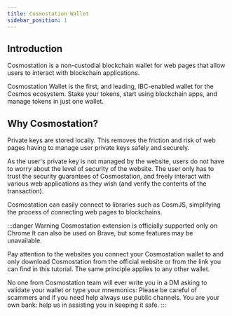 ```yaml
---
title: Cosmostation Wallet 
sidebar_position: 1
---
```


## Introduction

Cosmostation is a non-custodial blockchain wallet for web pages that allow users to interact with blockchain applications.
 
 Cosmostation Wallet is the first, and leading, IBC-enabled wallet for the Cosmos ecosystem. Stake your tokens, start using blockchain apps, and manage tokens in just one wallet.


## Why Cosmostation?

Private keys are stored locally. This removes the friction and risk of web pages having to manage user private keys safely and securely.

As the user's private key is not managed by the website, users do not have to worry about the level of security of the website. The user only has to trust the security guarantees of Cosmostation, and freely interact with various web applications as they wish (and verify the contents of the transaction).

Cosmostation can easily connect to libraries such as CosmJS, simplifying the process of connecting web pages to blockchains.



:::danger Warning
Cosmostation extension is officially supported only on Chrome
It can also be used on Brave, but some features may be unavailable.

Pay attention to the websites you connect your Cosmostation wallet to and only download Cosmostation from the official website or from the link you can find in this tutorial. The same principle applies to any other wallet.

No one from Cosmostation team will ever write you in a DM asking to validate your wallet or type your mnemonics:
Please be careful of scammers and if you need help always use public channels.
You are your own bank: help us in assisting you in keeping it safe.
:::